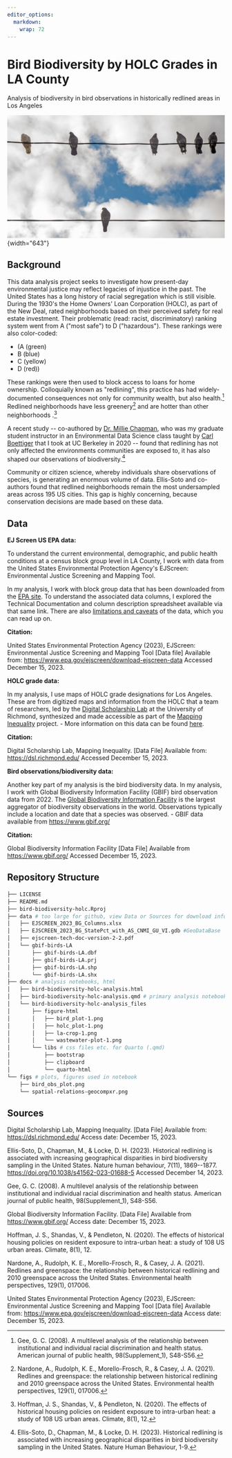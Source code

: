 ```yaml
---
editor_options: 
  markdown: 
    wrap: 72
---
```


# Bird Biodiversity by HOLC Grades in LA County

Analysis of biodiversity in bird observations in historically redlined
areas in Los Angeles

![](figs/birds-on-power-line.png){width="643"}

## Background

This data analysis project seeks to investigate how present-day
environmental justice may reflect legacies of injustice in the past. The
United States has a long history of racial segregation which is still
visible. During the 1930's the Home Owners' Loan Corporation (HOLC), as
part of the New Deal, rated neighborhoods based on their perceived
safety for real estate investment. Their problematic (read: racist,
discriminatory) ranking system went from A ("most safe") to D
("hazardous"). These rankings were also color-coded:

-   (A (green)
-   B (blue)
-   C (yellow)
-   D (red))

These rankings were then used to block access to loans for home
ownership. Colloquially known as "redlining", this practice has had
widely-documented consequences not only for community wealth, but also
health.[^1] Redlined neighborhoods have less greenery[^2] and are hotter
than other neighborhoods .[^3]

[^1]: Gee, G. C. (2008). A multilevel analysis of the relationship
    between institutional and individual racial discrimination and
    health status. American journal of public health, 98(Supplement_1),
    S48-S56.

[^2]: Nardone, A., Rudolph, K. E., Morello-Frosch, R., & Casey, J. A.
    (2021). Redlines and greenspace: the relationship between historical
    redlining and 2010 greenspace across the United States.
    Environmental health perspectives, 129(1), 017006.

[^3]: Hoffman, J. S., Shandas, V., & Pendleton, N. (2020). The effects
    of historical housing policies on resident exposure to intra-urban
    heat: a study of 108 US urban areas. Climate, 8(1), 12.

A recent study -- co-authored by [Dr. Millie
Chapman](https://scholar.google.com/citations?user=xJHRncgAAAAJ&hl=en),
who was my graduate student instructor in an Environmental Data Science
class taught by [Carl Boettiger](https://github.com/cboettig) that I
took at UC Berkeley in 2020 -- found that redlining has not only
affected the environments communities are exposed to, it has also shaped
our observations of biodiversity.[^4]

[^4]: Ellis-Soto, D., Chapman, M., & Locke, D. H. (2023). Historical
    redlining is associated with increasing geographical disparities in
    bird biodiversity sampling in the United States. Nature Human
    Behaviour, 1-9.

Community or citizen science, whereby individuals share observations of
species, is generating an enormous volume of data. Ellis-Soto and
co-authors found that redlined neighborhoods remain the most
undersampled areas across 195 US cities. This gap is highly concerning,
because conservation decisions are made based on these data.

## Data

**EJ Screen US EPA data:**

To understand the current environmental, demographic, and public health
conditions at a census block group level in LA County, I work with data
from the United States Environmental Protection Agency's EJScreen:
Environmental Justice Screening and Mapping Tool.

In my analysis, I work with block group data that has been downloaded
from the [EPA
site](https://www.epa.gov/ejscreen/download-ejscreen-data). To
understand the associated data columns, I explored the Technical
Documentation and column description spreadsheet available via that same
link. There are also [limitations and
caveats](https://www.epa.gov/ejscreen/limitations-and-caveats-using-ejscreen)
of the data, which you can read up on.

**Citation:**

United States Environmental Protection Agency (2023), EJScreen:
Environmental Justice Screening and Mapping Tool [Data file] Available
from: <https://www.epa.gov/ejscreen/download-ejscreen-data> Accessed
December 15, 2023.

**HOLC grade data:**

In my analysis, I use maps of HOLC grade designations for Los Angeles.
These are from digitized maps and information from the HOLC that a team
of researchers, led by the [Digital Scholarship
Lab](https://dsl.richmond.edu/) at the University of Richmond,
synthesized and made accessible as part of the [Mapping
Inequality](https://dsl.richmond.edu/panorama/redlining/#loc=5/39.1/-94.58)
project. - More information on this data can be found
[here](https://dsl.richmond.edu/panorama/redlining/#loc=5/39.1/-94.58&text=downloads).

**Citation:**

Digital Scholarship Lab, Mapping Inequality. [Data File] Available from:
<https://dsl.richmond.edu/> Accessed December 15, 2023.

**Bird observations/biodiversity data:**

Another key part of my analysis is the bird biodiversity data. In my
analysis, I work with Global Biodiversity Information Facility (GBIF)
bird observation data from 2022. The [Global Biodiversity Information
Facility](gbif.org) is the largest aggregator of biodiversity
observations in the world. Observations typically include a location and
date that a species was observed. - GBIF data available from
<https://www.gbif.org/>

**Citation:**

Global Biodiversity Information Facility [Data File] Available from
<https://www.gbif.org/> Accessed December 15, 2023.

## Repository Structure

``` bash
├── LICENSE
├── README.md
├── bird-biodiversity-holc.Rproj
├── data # too large for github, view Data or Sources for download info
│   ├── EJSCREEN_2023_BG_Columns.xlsx
│   ├── EJSCREEN_2023_BG_StatePct_with_AS_CNMI_GU_VI.gdb #GeoDataBase
│   ├── ejscreen-tech-doc-version-2-2.pdf
│   └── gbif-birds-LA
│       ├── gbif-birds-LA.dbf
│       ├── gbif-birds-LA.prj
│       ├── gbif-birds-LA.shp
│       └── gbif-birds-LA.shx
├── docs # analysis notebooks, html
│   ├── bird-biodiversity-holc-analysis.html
│   ├── bird-biodiversity-holc-analysis.qmd # primary analysis notebook
│   └── bird-biodiversity-holc-analysis_files
│       ├── figure-html
│       │   ├── bird_plot-1.png
│       │   ├── holc_plot-1.png
│       │   ├── la-crop-1.png
│       │   └── wastewater-plot-1.png
│       └── libs # css files etc. for Quarto (.qmd)
│           ├── bootstrap
│           ├── clipboard
│           └── quarto-html
└── figs # plots, figures used in notebook
    ├── bird_obs_plot.png
    └── spatial-relations-geocompxr.png
```

## Sources

Digital Scholarship Lab, Mapping Inequality. [Data File] Available from:
<https://dsl.richmond.edu/> Access date: December 15, 2023.

Ellis-Soto, D., Chapman, M., & Locke, D. H. (2023). Historical redlining
is associated with increasing geographical disparities in bird
biodiversity sampling in the United States. Nature human behaviour,
7(11), 1869--1877. <https://doi.org/10.1038/s41562-023-01688-5> Accessed
December 14, 2023.

Gee, G. C. (2008). A multilevel analysis of the relationship between
institutional and individual racial discrimination and health status.
American journal of public health, 98(Supplement_1), S48-S56.

Global Biodiversity Information Facility. [Data File] Available from
<https://www.gbif.org/> Access date: December 15, 2023.

Hoffman, J. S., Shandas, V., & Pendleton, N. (2020). The effects of
historical housing policies on resident exposure to intra-urban heat: a
study of 108 US urban areas. Climate, 8(1), 12.

Nardone, A., Rudolph, K. E., Morello-Frosch, R., & Casey, J. A. (2021).
Redlines and greenspace: the relationship between historical redlining
and 2010 greenspace across the United States. Environmental health
perspectives, 129(1), 017006.

United States Environmental Protection Agency (2023), EJScreen:
Environmental Justice Screening and Mapping Tool [Data file] Available
from: <https://www.epa.gov/ejscreen/download-ejscreen-data> Access date:
December 15, 2023.

